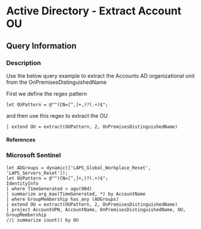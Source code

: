 # Active Directory - Extract Account OU 

## Query Information


### Description

Use the below query example to extract the Accounts AD organizational unit from the OnPremisesDistinguishedName

First we define the regex pattern

```
let OUPattern = @"^(CN=[^,]+,)?(.+)$";
```
and then use this regex to extract the OU

```
| extend OU = extract(OUPattern, 2, OnPremisesDistinguishedName)
```

#### References


### Microsoft Sentinel

```kql
let ADGroups = dynamic(['LAPS_Global_Workplace_Reset', 'LAPS_Servers_Reset']);
let OUPattern = @"^(CN=[^,]+,)?(.+)$";
IdentityInfo
| where TimeGenerated > ago(90d)
| summarize arg_max(TimeGenerated, *) by AccountName
| where GroupMembership has_any (ADGroups)
| extend OU = extract(OUPattern, 2, OnPremisesDistinguishedName)
| project AccountUPN, AccountName, OnPremisesDistinguishedName, OU, GroupMembership 
//| summarize count() by OU

```





